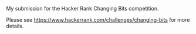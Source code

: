 My submission for the Hacker Rank Changing Bits competition.

Please see https://www.hackerrank.com/challenges/changing-bits for more details.
